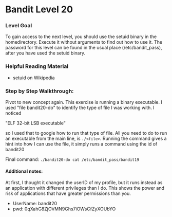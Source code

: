 # Bandit Level 20

### Level Goal
To gain access to the next level, you should use the setuid binary in the homedirectory. Execute it without arguments to find out how to use it. The password for this level can be found in the usual place (/etc/bandit_pass), after you have used the setuid binary.

### Helpful Reading Material
- setuid on Wikipedia

### Step by Step Walkthrough:
Pivot to new concept again. This exercise is running a binary executable. I used "file bandit20-do" to identify the type of file I was working with. I noticed 

"ELF 32-bit LSB executable"

so I used that to google how to run that type of file. All you need to do to run an executable from the main line, is ```./<file>```. Running the command gives a hint into how I can use the file, it simply runs a command using the id of bandit20

Final command: ```./bandit20-do cat /etc/bandit_pass/bandit19```

#### Additional notes: 
At first, I thought it changed the userID of my profile, but it runs instead as an application with different privileges than I do. This shows the power and risk of applications that have greater permissions than you.


* UserName: bandit20
* pwd: 0qXahG8ZjOVMN9Ghs7iOWsCfZyXOUbYO